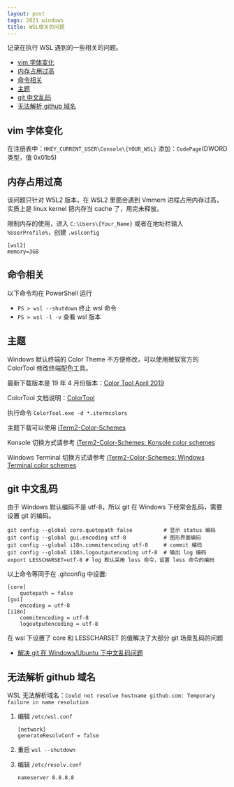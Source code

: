 ```yaml
---
layout: post
tags: 2021 windows
title: WSL相关的问题
---
```


记录在执行 WSL 遇到的一些相关的问题。

<!-- vim-markdown-toc GFM -->

- [vim 字体变化](#vim-字体变化)
- [内存占用过高](#内存占用过高)
- [命令相关](#命令相关)
- [主题](#主题)
- [git 中文乱码](#git-中文乱码)
- [无法解析 github 域名](#无法解析-github-域名)

<!-- vim-markdown-toc -->

## vim 字体变化

在注册表中：`HKEY_CURRENT_USER\Console\{YOUR_WSL}` 添加：`CodePage`(DWORD 类型，值 0x01b5)

## 内存占用过高

该问题只针对 WSL2 版本，在 WSL2 里面会遇到 Vmmem 进程占用内存过高，实质上是 linux kernel 把内存当 cache 了，用完未释放。

限制内存的使用，进入 `C:\Users\{Your_Name}` 或者在地址栏输入 `%UserProfile%`，创建 `.wslconfig`

```plain
[wsl2]
memory=3GB
```

## 命令相关

以下命令均在 PowerShell 运行

- `PS > wsl --shutdown` 终止 wsl 命令
- `PS > wsl -l -v` 查看 wsl 版本

## 主题

Windows 默认终端的 Color Theme 不方便修改，可以使用微软官方的 ColorTool 修改终端配色工具。

最新下载版本是 19 年 4 月份版本：[Color Tool April 2019](https://github.com/microsoft/terminal/releases/tag/1904.29002)

ColorTool 文档说明：[ColorTool](https://github.com/microsoft/terminal/blob/main/src/tools/ColorTool/README.md)

执行命令 `ColorTool.exe -d *.itermcolors`

主题下载可以使用 [iTerm2-Color-Schemes](https://github.com/mbadolato/iTerm2-Color-Schemes)

Konsole 切换方式请参考 [iTerm2-Color-Schemes: Konsole color schemes](https://github.com/mbadolato/iTerm2-Color-Schemes#konsole-color-schemes)

Windows Terminal 切换方式请参考 [iTerm2-Color-Schemes: Windows Terminal color schemes](https://github.com/mbadolato/iTerm2-Color-Schemes#windows-terminal-color-schemes)

## git 中文乱码

由于 Windows 默认编码不是 utf-8，所以 git 在 Windows 下经常会乱码，需要设置 git 的编码。

```shell
git config --global core.quotepath false          # 显示 status 编码
git config --global gui.encoding utf-8            # 图形界面编码
git config --global i18n.commitencoding utf-8     # commit 编码
git config --global i18n.logoutputencoding utf-8  # 输出 log 编码
export LESSCHARSET=utf-8 # log 默认采用 less 命令，设置 less 命令的编码
```

以上命令等同于在 .gitconfig 中设置:

```gitconfig
[core]
    quotepath = false
[gui]
    encoding = utf-8
[i18n]
    commitencoding = utf-8
    logoutputencoding = utf-8
```

在 wsl 下设置了 core 和 LESSCHARSET 的值解决了大部分 git 场景乱码的问题

- [解决 git 在 Windows/Ubuntu 下中文乱码问题](https://blog.csdn.net/bingyu9875/article/details/88196929)

## 无法解析 github 域名

WSL 无法解析域名：`Could not resolve hostname github.com: Temporary failure in name resolution`

1. 编辑 `/etc/wsl.conf`

   ```plain
   [network]
   generateResolvConf = false
   ```

2. 重启 `wsl --shutdown`

3. 编辑 `/etc/resolv.conf`
  
   ```plain
   nameserver 8.8.8.8
   ```
